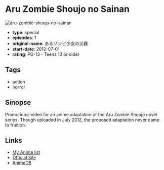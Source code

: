 # Aru Zombie Shoujo no Sainan

![aru-zombie-shoujo-no-sainan](https://cdn.myanimelist.net/images/anime/13/74565.jpg)

-   **type**: special
-   **episodes**: 1
-   **original-name**: あるゾンビ少女の災難
-   **start-date**: 2012-07-01
-   **rating**: PG-13 - Teens 13 or older

## Tags

-   action
-   horror

## Sinopse

Promotional video for an anime adaptation of the Aru Zombie Shoujo novel series. Though uploaded in July 2012, the proposed adaptation never came to fruition.

## Links

-   [My Anime list](https://myanimelist.net/anime/31014/Aru_Zombie_Shoujo_no_Sainan)
-   [Official Site](https://www.youtube.com/watch?v=vVXgEyMo7AQ)
-   [AnimeDB](http://anidb.info/perl-bin/animedb.pl?show=anime&aid=9285)
